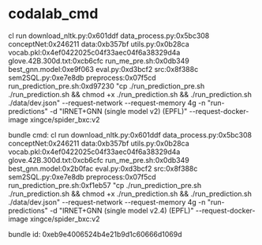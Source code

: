 # codalab_cmd


cl run download_nltk.py:0x601ddf data_process.py:0x5bc308 conceptNet:0x246211 data:0xb357bf utils.py:0x0b28ca vocab.pkl:0x4ef0422025c04f33aec04f6a38329d4a glove.42B.300d.txt:0xcb6cfc run_me_pre.sh:0x0db349 best_gnn.model:0xe9f063 eval.py:0xd3bcf2 src:0x8f388c sem2SQL.py:0xe7e8db preprocess:0x07f5cd run_prediction_pre.sh:0xd97230 "cp ./run_prediction_pre.sh ./run_prediction.sh && chmod +x ./run_prediction.sh && ./run_prediction.sh ./data/dev.json"  --request-network --request-memory 4g -n "run-predictions" -d "IRNET+GNN (single model v2) (EPFL)" --request-docker-image xingce/spider_bxc:v2

bundle cmd: cl run download_nltk.py:0x601ddf data_process.py:0x5bc308 conceptNet:0x246211 data:0xb357bf utils.py:0x0b28ca vocab.pkl:0x4ef0422025c04f33aec04f6a38329d4a glove.42B.300d.txt:0xcb6cfc run_me_pre.sh:0x0db349 best_gnn.model:0x2b0fac eval.py:0xd3bcf2 src:0x8f388c sem2SQL.py:0xe7e8db preprocess:0x07f5cd run_prediction_pre.sh:0xf1eb57 "cp ./run_prediction_pre.sh ./run_prediction.sh && chmod +x ./run_prediction.sh && ./run_prediction.sh ./data/dev.json"  --request-network --request-memory 4g -n "run-predictions" -d "IRNET+GNN (single model v2.4) (EPFL)" --request-docker-image xingce/spider_bxc:v2


bundle id: 0xeb9e4006524b4e21b9d1c60666d1069d
